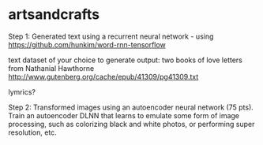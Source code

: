 # artsandcrafts


Step 1: Generated text using a recurrent neural network - using https://github.com/hunkim/word-rnn-tensorflow

text dataset of your choice to generate output: two books of love letters from Nathanial Hawthorne
http://www.gutenberg.org/cache/epub/41309/pg41309.txt


lymrics? 

Step 2: Transformed images using an autoencoder neural network (75 pts).
Train an autoencoder DLNN that learns to emulate some form of image processing, such as
colorizing black and white photos, or performing super resolution, etc.
